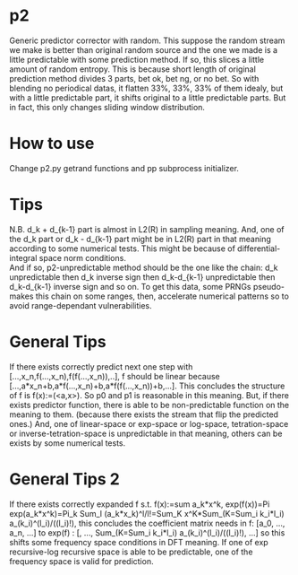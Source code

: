 # p2
Generic predictor corrector with random. This suppose the random stream we make is better than original random source and the one we made is a little predictable with some prediction method. If so, this slices a little amount of random entropy. This is because short length of original prediction method divides 3 parts, bet ok, bet ng, or no bet. So with blending no periodical datas, it flatten 33%, 33%, 33% of them idealy, but with a little predictable part, it shifts original to a little predictable parts. But in fact, this only changes sliding window distribution.

# How to use
Change p2.py getrand functions and pp subprocess initializer.

# Tips
N.B. d_k + d_{k-1} part is almost in L2(R) in sampling meaning. And, one of the d_k part or
d_k - d_{k-1} part might be in L2(R) part in that meaning according to some numerical tests.
This might be because of differential-integral space norm conditions.  
And if so, p2-unpredictable method should be the one like the chain:
d_k unpredictable then d_k inverse sign then d_k-d_{k-1} unpredictable then d_k-d_{k-1} inverse sign and so on.
To get this data, some PRNGs pseudo-makes this chain on some ranges, then, accelerate numerical patterns so to avoid
range-dependant vulnerabilities.

# General Tips
If there exists correctly predict next one step with \[...,x_n,f(...,x_n),f(f(...,x_n)),..\], f should be linear because \[...,a\*x_n+b,a\*f(...,x_n)+b,a\*f(f(...,x_n))+b,...\]. This concludes the structure of f is f(x):=(\<a,x\>). So p0 and p1 is reasonable in this meaning. But, if there exists predictor function, there is able to be non-predictable function on the meaning to them. (because there exists the stream that flip the predicted ones.)
And, one of linear-space or exp-space or log-space, tetration-space or inverse-tetration-space is unpredictable in that meaning, others can be exists by some numerical tests.

# General Tips 2
If there exists correctly expanded f s.t. f(x):=sum a_k\*x^k, exp(f(x))=Pi exp(a_k\*x^k)=Pi_k Sum_l (a_k\*x_k)^l/l!=Sum_K x^K\*Sum_(K=Sum_i k_i\*l_i) a_(k_i)^(l_i)/((l_i)!), this concludes the coefficient matrix needs in f: \[a_0, ..., a_n, ...\] to exp(f) : \[, ..., Sum_(K=Sum_i k_i\*l_i) a_(k_i)^(l_i)/((l_i)!), ...\] so this shifts some frequency space conditions in DFT meaning. If one of exp recursive-log recursive space is able to be predictable, one of the frequency space is valid for prediction.
